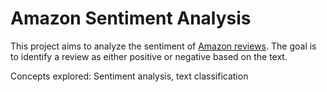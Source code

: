 # Amazon Sentiment Analysis
This project aims to analyze the sentiment of [Amazon reviews](https://huggingface.co/datasets/amazon_polarity). The goal is to identify a review as either positive or negative based on the text. 

Concepts explored: Sentiment analysis, text classification